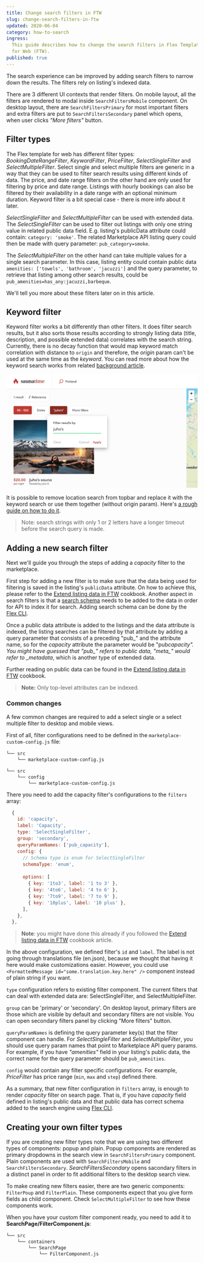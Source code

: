 ```yaml
---
title: Change search filters in FTW
slug: change-search-filters-in-ftw
updated: 2020-06-04
category: how-to-search
ingress:
  This guide describes how to change the search filters in Flex Template
  for Web (FTW).
published: true
---
```


The search experience can be improved by adding search filters to narrow
down the results. The filters rely on listing's indexed data.

There are 3 different UI contexts that render filters. On mobile layout,
all the filters are rendered to modal inside `SearchFiltersMobile`
component. On desktop layout, there are `SearchFiltersPrimary` for most
important filters and extra filters are put to `SearchFiltersSecondary`
panel which opens, when user clicks _"More filters"_ button.

## Filter types

The Flex template for web has different filter types:
_BookingDateRangeFilter_, _KeywordFilter_, _PriceFilter_,
_SelectSingleFilter_ and _SelectMultipleFilter_. Select single and
select multiple filters are generic in a way that they can be used to
filter search results using different kinds of data. The price, and date
range filters on the other hand are only used for filtering by price and
date range. Listings with hourly bookings can also be filtered by their
availability in a date range with an optional minimum duration. Keyword
filter is a bit special case - there is more info about it later.

_SelectSingleFilter_ and _SelectMultipleFilter_ can be used with
extended data. The _SelectSingleFilter_ can be used to filter out
listings with only one string value in related public data field. E.g.
listing's publicData attribute could contain: `category: 'smoke'`. The
related Marketplace API listing query could then be made with query
parameter: `pub_category=smoke`.

The _SelectMultipleFilter_ on the other hand can take multiple values
for a single search parameter. In this case, listing entity could
contain public data `amenities: ['towels', 'bathroom', 'jacuzzi']` and
the query parameter, to retrieve that listing among other search
results, could be `pub_amenities=has_any:jacuzzi,barbeque`.

We'll tell you more about these filters later on in this article.

## Keyword filter

Keyword filter works a bit differently than other filters. It does
filter search results, but it also sorts those results according to
strongly listing data (title, description, and possible extended data)
correlates with the search string. Currently, there is no decay function
that would map keyword match correlation with distance to `origin` and
therefore, the _origin_ param can't be used at the same time as the
_keyword_. You can read more about how the keyword search works from
related
[background article](/concepts/how-the-listing-search-works/).

![Desktop filters](./keyword-search.png)

It is possible to remove location search from topbar and replace it with
the keyword search or use them together (without origin param). Here's
[a rough guide on how to do it](/how-to/use-keyword-search-in-topbar/).

> Note: search strings with only 1 or 2 letters have a longer timeout
> before the search query is made.

## Adding a new search filter

Next we'll guide you through the steps of adding a _capacity_ filter to
the marketplace.

First step for adding a new filter is to make sure that the data being
used for filtering is saved in the listing's `publicData` attribute. On
how to achieve this, please refer to the
[Extend listing data in FTW](/how-to/extend-listing-data-in-ftw/)
cookbook. Another aspect in search filters is that a
[search schema](/references/extended-data/#search-schema) needs to be
added to the data in order for API to index it for search. Adding search
schema can be done by the
[Flex CLI](/introduction/getting-started-with-flex-cli/).

Once a public data attribute is added to the listings and the data
attribute is indexed, the listing searches can be filtered by that
attribute by adding a query parameter that consists of a preceding
"pub\_" and the attribute name, so for the _capacity_ attribute the
parameter would be "pub*capacity". You might have guessed that "pub\_"
refers to public data, "meta\_" would refer to \_metadata*, which is
another type of extended data.

Further reading on public data can be found in the
[Extend listing data in FTW](/how-to/extend-listing-data-in-ftw/)
cookbook.

> **Note:** Only top-level attributes can be indexed.

### Common changes

A few common changes are required to add a select single or a select
multiple filter to desktop and mobile views.

First of all, filter configurations need to be defined in the
`marketplace-custom-config.js` file:

```shell
└── src
    └── marketplace-custom-config.js
```

<extrainfo title="FTW-product has moved config files into a different location">

```shell
└── src
    └── config
        └── marketplace-custom-config.js
```

</extrainfo>

There you need to add the capacity filter's configurations to the
`filters` array:

```js
  {
    id: 'capacity',
    label: 'Capacity',
    type: 'SelectSingleFilter',
    group: 'secondary',
    queryParamNames: ['pub_capacity'],
    config: {
      // Schema type is enum for SelectSingleFilter
      schemaType: 'enum',

      options: [
        { key: '1to3', label: '1 to 3' },
        { key: '4to6', label: '4 to 6' },
        { key: '7to9', label: '7 to 9' },
        { key: '10plus', label: '10 plus' },
      ],
    },
  },
```

> **Note**: you might have done this already if you followed the
> [Extend listing data in FTW](/how-to/extend-listing-data-in-ftw/)
> cookbook article.

In the above configuration, we defined filter's `id` and `label`. The
label is not going through translations file (en.json), because we
thought that having it here would make customizations easier. However,
you could use `<FormattedMessage id="some.translation.key.here" />`
component instead of plain string if you want.

`type` configuration refers to existing filter component. The current
filters that can deal with extended data are: SelectSingleFilter, and
SelectMultipleFilter.

`group` can be 'primary' or 'secondary'. On desktop layout, primary
filters are those which are visible by default and secondary filters are
not visible. You can open secondary filters panel by clicking "More
filters" button.

`queryParamNames` is defining the query parameter key(s) that the filter
component can handle. For _SelectSingleFilter_ and
_SelectMultipleFilter_, you should use query param names that point to
Marketplace API query params. For example, if you have _"amenities"_
field in your listing's public data, the correct name for the query
parameter should be `pub_amenities`.

`config` would contain any filter specific configurations. For example,
_PriceFilter_ has price range (`min`, `max` and `step`) defined there.

As a summary, that new filter configuration in `filters` array, is
enough to render _capacity_ filter on search page. That is, if you have
_capacity_ field defined in listing's public data and that public data
has correct schema added to the search engine using
[Flex CLI](/introduction/getting-started-with-flex-cli/).

## Creating your own filter types

If you are creating new filter types note that we are using two
different types of components: popup and plain. Popup components are
rendered as primary dropdowns in the search view in
`SearchFiltersPrimary` component. Plain components are used with
`SearchFiltersMobile` and `SearchFiltersSecondary`.
_SearchFiltersSecondary_ opens sacondary filters in a distinct panel in
order to fit additional filters to the desktop search view.

To make creating new filters easier, there are two generic components:
`FilterPoup` and `FilterPlain`. These components expect that you give
form fields as child component. Check `SelectMultipleFilter` to see how
these components work.

When you have your custom filter component ready, you need to add it to
**SearchPage/FilterComponent.js**:

```shell
└── src
    └── containers
        └── SearchPage
            └── FilterComponent.js
```
